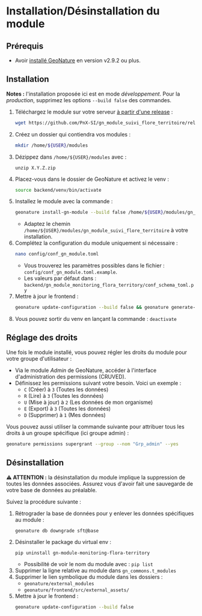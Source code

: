 # Installation/Désinstallation du module

## Prérequis

- Avoir [installé GeoNature](https://github.com/PnX-SI/GeoNature) en version v2.9.2 ou plus.

## Installation

**Notes :** l'installation proposée ici est en mode *développement*. Pour la *production*, supprimez les options `--build false` des commandes.

1. Téléchargez le module sur votre serveur [à partir d'une release](https://github.com/PnX-SI/gn_module_suivi_flore_territoire/releases) :
    ```bash
    wget https://github.com/PnX-SI/gn_module_suivi_flore_territoire/releases/X.Y.Z.zip
    ```
2. Créez un dossier qui contiendra vos modules :
    ```bash
    mkdir /home/${USER}/modules
    ```
3. Dézippez dans `/home/${USER}/modules` avec :
    ```
    unzip X.Y.Z.zip
    ```
4. Placez-vous dans le dossier de GeoNature et activez le venv :
    ```bash
    source backend/venv/bin/activate
    ```
5. Installez le module avec la commande :
    ```bash
    geonature install-gn-module --build false /home/${USER}/modules/gn_module_suivi_flore_territoire
    ```
    - Adaptez le chemin `/home/${USER}/modules/gn_module_suivi_flore_territoire` à votre installation.
6. Complétez la configuration du module uniquement si nécessaire :
    ```bash
    nano config/conf_gn_module.toml
    ```
    - Vous trouverez les paramètres possibles dans le fichier : `config/conf_gn_module.toml.example`.
    - Les valeurs par défaut dans : `backend/gn_module_monitoring_flora_territory/conf_schema_toml.py`
7. Mettre à jour le frontend :
    ```bash
    geonature update-configuration --build false && geonature generate-frontend-module-config
    ```
8. Vous pouvez sortir du venv en lançant la commande : `deactivate`

## Réglage des droits

Une fois le module installé, vous pouvez régler les droits du module pour votre groupe d'utilisateur :
- Via le module *Admin* de GeoNature, accéder à l'interface d'administration des permissions (CRUVED).
- Définissez les permissions suivant votre besoin. Voici un exemple :
  - `C` (Créer) à `3` (Toutes les données)
  - `R` (Lire) à `3` (Toutes les données)
  - `U` (Mise à jour) à `2` (Les données de mon organisme)
  - `E` (Export) à `3` (Toutes les données)
  - `D` (Supprimer) à `1` (Mes données)

Vous pouvez aussi utiliser la commande suivante pour attribuer tous les droits à un groupe spécifique (ici groupe admin) :
```bash
geonature permissions supergrant --group --nom "Grp_admin" --yes
```


## Désinstallation

**⚠️ ATTENTION :** la désinstallation du module implique la suppression de toutes les données associées. Assurez vous d'avoir fait une sauvegarde de votre base de données au préalable.

Suivez la procédure suivante :
1. Rétrograder la base de données pour y enlever les données spécifiques au module :
    ```bash
    geonature db downgrade sft@base
    ```
2. Désinstaller le package du virtual env :
    ```
    pip uninstall gn-module-monitoring-flora-territory
    ```
    - Possibilité de voir le nom du module avec : `pip list`
3. Supprimer la ligne relative au module dans `gn_commons.t_modules`
4. Supprimer le lien symbolique du module dans les dossiers :
    - `geonature/external_modules`
    - `geonature/frontend/src/external_assets/`
5. Mettre à jour le frontend :
    ```bash
    geonature update-configuration --build false 
    ```
